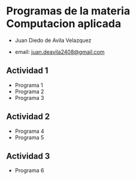 # Programas de la materia Computacion aplicada

- Juan Diedo de Avila Velazquez

- email: juan.deavila2408@gmail.com

## Actividad 1
- Programa 1
- Programa 2
- Programa 3

## Actividad 2
- Programa 4
- Programa 5

## Actividad 3
- Programa 6